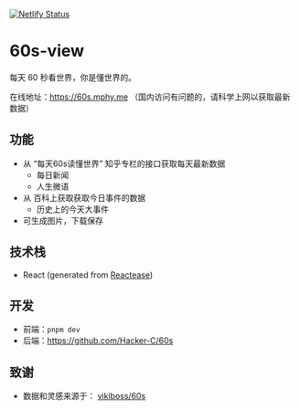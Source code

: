 [![Netlify Status](https://api.netlify.com/api/v1/badges/6c2ceba4-d01d-423d-957d-6abff28ca1bc/deploy-status)](https://app.netlify.com/sites/60s-view/deploys)

# 60s-view

每天 60 秒看世界，你是懂世界的。

在线地址：https://60s.mphy.me （国内访问有问题的，请科学上网以获取最新数据）

## 功能

- 从 “每天60s读懂世界” 知乎专栏的接口获取每天最新数据
  - 每日新闻
  - 人生微语
- 从 百科上获取获取今日事件的数据
  - 历史上的今天大事件
- 可生成图片，下载保存

## 技术栈

- React (generated from [Reactease](https://reactease.netlify.app/))

## 开发

- 前端：`pnpm dev`
- 后端：https://github.com/Hacker-C/60s

## 致谢

- 数据和灵感来源于： [vikiboss/60s](https://github.com/vikiboss/60s)
